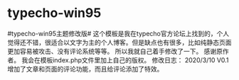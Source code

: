 # typecho-win95
#typecho-win95主题修改版#
这个模板是我在typecho官方论坛上找到的，个人觉得还不错，很适合以文字为主的个人博客。但是缺点也有很多，比如纯静态页面更加容易被攻击、没有评论系统等等。
所以我就自己着手修改了一下。
感谢原作者。
我会在模板index.php文件里加上自己的版权。
修改日志：
2020/3/10
V0.1
增加了文章和页面的评论功能，而且给评论添加了特效。
